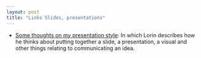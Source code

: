 ```yaml
---
layout: post
title: "Links Slides, presentations"
---
```


* [Some thoughts on my presentation style](https://surfingcomplexity.blog/2023/03/25/some-thoughts-on-my-presentation-style/): In which Lorin describes how he thinks about putting together a slide, a presentation, a visual and other things relating to communicating an idea.